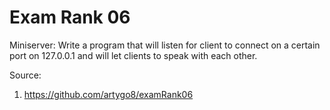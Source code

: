 # Exam Rank 06
Miniserver: Write a program that will listen for client to connect on a certain port on 127.0.0.1 and will let clients to speak with each other.

Source:
1. https://github.com/artygo8/examRank06